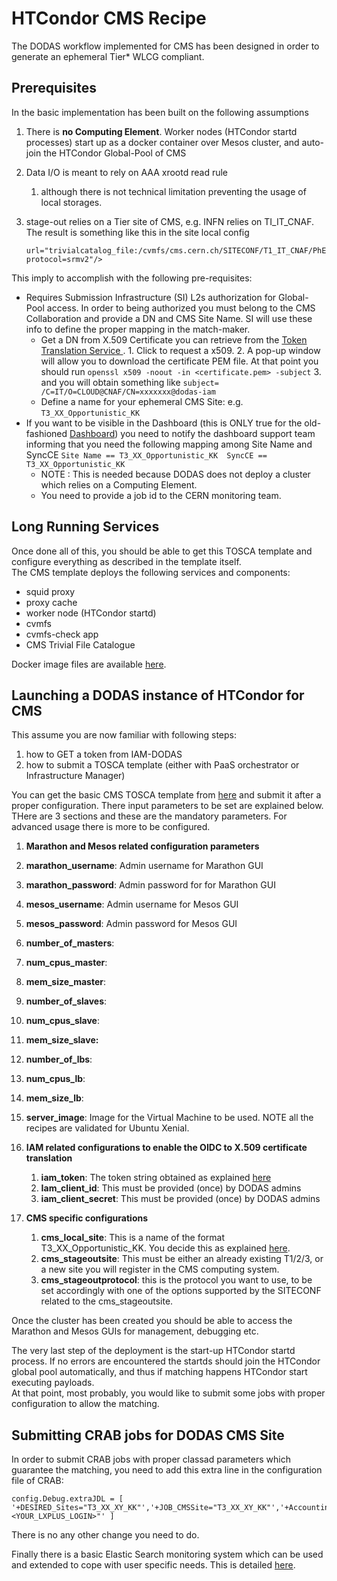 # HTCondor CMS Recipe

The DODAS workflow implemented for CMS has been designed in order to generate an ephemeral Tier\* WLCG compliant. 

## Prerequisites

In the basic implementation has been built on the following assumptions 

1. There is **no Computing Element**. Worker nodes \(HTCondor startd processes\) start up as a docker container over Mesos cluster, and auto-join the HTCondor Global-Pool of CMS
2. Data I/O is meant to rely on AAA xrootd read rule 
   1. although there is not technical limitation preventing the usage of local storages.
3. stage-out relies on a Tier site of CMS, e.g. INFN relies on TI\_IT\_CNAF. The result is something like this in the site local config  


   ```text
   url="trivialcatalog_file:/cvmfs/cms.cern.ch/SITECONF/T1_IT_CNAF/PhEDEx/storage.xml?protocol=srmv2"/>
   ```

This imply to accomplish with the following pre-requisites: 

* Requires Submission Infrastructure \(SI\) L2s authorization for Global-Pool access. In order to being authorized you must belong to the CMS Collaboration and provide a DN and CMS Site Name. SI will use these info to define the proper mapping in the match-maker. 
  * Get a DN from X.509 Certificate you can retrieve from the [Token Translation Service ](https://dodas-tts.cloud.cnaf.infn.it/).  1. Click to request a x509.  2. A pop-up window will allow you to download the certificate PEM file. At that point you should run  `openssl x509 -noout -in <certificate.pem> -subject` 3. and you will obtain something like  `subject= /C=IT/O=CLOUD@CNAF/CN=xxxxxxx@dodas-iam`
  * Define a name for your ephemeral CMS Site: e.g.  `T3_XX_Opportunistic_KK`
* If you want to be visible in the Dashboard \(this is ONLY true for the old-fashioned [Dashboard](http://dashboard.cern.ch/cms/)\) you need to notify the dashboard support team informing that you need the following mapping among Site Name and SyncCE  `Site Name == T3_XX_Opportunistic_KK  SyncCE == T3_XX_Opportunistic_KK`
  * NOTE : This is needed because DODAS does not deploy a cluster which relies on a Computing Element. 
  * You need to provide a job id to the CERN monitoring team.

## Long Running Services 

Once done all of this, you should be able to get this TOSCA template and configure everything as described in the template itself.  
The CMS template deploys the following services and components:   
- squid proxy  
- proxy cache   
- worker node \(HTCondor startd\)  
- cvmfs  
- cvmfs-check app    
- CMS Trivial File Catalogue

Docker image files are available [here](https://github.com/DODAS-TS).

## Launching a DODAS instance of HTCondor for CMS

This assume you are now familiar with following steps:

1. how to GET a token from IAM-DODAS
2. how to submit a TOSCA template \(either with PaaS orchestrator or Infrastructure Manager\)

You can get the basic CMS TOSCA template from [here](https://github.com/indigo-dc/tosca-templates/blob/master/dodas/CMS-HTCondor-dodas.yaml) and submit it after a proper configuration. There input parameters to be set are explained below. THere are 3 sections and these are the mandatory parameters. For advanced usage there is more to be configured.   


1.  **Marathon and Mesos related configuration parameters**
   1.  **marathon\_username**: Admin username for Marathon GUI
   2.  **marathon\_password**: Admin password for for Marathon GUI
   3.  **mesos\_username**: Admin username for Mesos GUI
   4.  **mesos\_password**: Admin password for Mesos GUI
   5. **number\_of\_masters**: 
   6. **num\_cpus\_master**: 
   7. **mem\_size\_master**:
   8. **number\_of\_slaves**:
   9. **num\_cpus\_slave**:
   10. **mem\_size\_slave:**
   11. **number\_of\_lbs**:
   12. **num\_cpus\_lb**: 
   13. **mem\_size\_lb**:
   14. **server\_image**: Image for the Virtual Machine to be used. NOTE all the recipes are validated for Ubuntu Xenial.  
2. **IAM related configurations to enable the OIDC to X.509 certificate translation**
   1. **iam\_token**: The token string obtained as explained [here]()
   2. **Iam\_client\_id**: This must be provided \(once\) by DODAS admins
   3. **iam\_client\_secret**: This must be provided \(once\) by DODAS admins

  
3. **CMS specific configurations** 
   1. **cms\_local\_site**: This is a name of the format T3\_XX\_Opportunistic\_KK. You decide this as explained [here](cms-recipe.md#prerequisites).
   2. **cms\_stageoutsite**: This must be either an already existing T1/2/3, or a new site you will register in the CMS computing system.  
   3. **cms\_stageoutprotocol**: this is the protocol you want to use, to be set accordingly with one of the options supported by the SITECONF related to the cms\_stageoutsite. 

Once the cluster has been created you should be able to access the Marathon and Mesos GUIs for management, debugging etc.

The very last step of the deployment is the start-up HTCondor startd process. If no errors are encountered the startds should join the HTCondor global pool automatically, and thus if matching happens HTCondor start executing payloads.   
At that point, most probably, you would like to submit some jobs with proper configuration to allow the matching. 

## Submitting CRAB jobs for DODAS CMS Site 

In order to submit CRAB jobs with proper classad parameters which guarantee the matching, you need to add this extra line in the configuration file of CRAB: 

```text
config.Debug.extraJDL = [ '+DESIRED_Sites="T3_XX_XY_KK"','+JOB_CMSSite="T3_XX_XY_KK"','+AccountingGroup="highprio.<YOUR_LXPLUS_LOGIN>"' ]
```

There is no any other change you need to do. 

Finally there is a basic Elastic Search monitoring system which can be used and extended to cope with user specific needs. This is detailed [here]().

